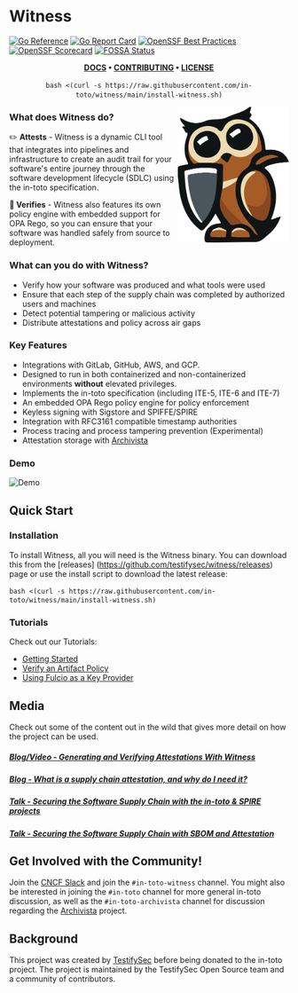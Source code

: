 # Witness
[![Go Reference](https://pkg.go.dev/badge/github.com/in-toto/witness.svg)](https://pkg.go.dev/github.com/in-toto/witness) [![Go Report Card](https://goreportcard.com/badge/github.com/in-toto/witness)](https://goreportcard.com/report/github.com/in-toto/witness) [![OpenSSF Best Practices](https://www.bestpractices.dev/projects/8164/badge)](https://www.bestpractices.dev/projects/8164) [![OpenSSF Scorecard](https://api.securityscorecards.dev/projects/github.com/in-toto/witness/badge)](https://securityscorecards.dev/viewer/?uri=github.com/in-toto/witness) [![FOSSA Status](https://app.fossa.com/api/projects/custom%2B41709%2Fgithub.com%2Fin-toto%2Fwitness.svg?type=shield&issueType=license)](https://app.fossa.com/projects/custom%2B41709%2Fgithub.com%2Fin-toto%2Fwitness?ref=badge_shield&issueType=license)

<center>

**[DOCS](https://witness.dev) •
[CONTRIBUTING](../CONTRIBUTING.md) •
[LICENSE](../LICENSE)**

`bash <(curl -s https://raw.githubusercontent.com/in-toto/witness/main/install-witness.sh)`
</center>

<img src="https://raw.githubusercontent.com/in-toto/witness/main/docs/assets/logo.png" align="right"
     alt="Witness project logo" width="200"></img>

### What does Witness do?
✏️ **Attests** - <span class="tip-text">Witness is a dynamic CLI tool that integrates into pipelines and infrastructure to create an
audit trail for your software's entire journey through the software development lifecycle (SDLC) using the in-toto specification.</span>

**🧐 Verifies** - <span class="tip-text">Witness also features its own policy engine with embedded support for OPA Rego, so you can
ensure that your software was handled safely from source to deployment.</span>

### What can you do with Witness?
- Verify how your software was produced and what tools were used
- Ensure that each step of the supply chain was completed by authorized users and machines
- Detect potential tampering or malicious activity
- Distribute attestations and policy across air gaps

### Key Features
 - Integrations with GitLab, GitHub, AWS, and GCP.
 - Designed to run in both containerized and non-containerized environments **without** elevated privileges.
 - Implements the in-toto specification (including ITE-5, ITE-6 and ITE-7)
 - An embedded OPA Rego policy engine for policy enforcement
 - Keyless signing with Sigstore and SPIFFE/SPIRE
 - Integration with RFC3161 compatible timestamp authorities
 - Process tracing and process tampering prevention (Experimental)
- Attestation storage with [Archivista](https://github.com/in-toto/archivista)

### Demo
![Demo][demo]

## Quick Start

### Installation
To install Witness, all you will need is the Witness binary. You can download this from the [releases]
(https://github.com/testifysec/witness/releases) page or use the install script to download the
latest release:
```
bash <(curl -s https://raw.githubusercontent.com/in-toto/witness/main/install-witness.sh)
```

### Tutorials
Check out our Tutorials:

- [Getting Started](docs/tutorials/getting-started.md)
- [Verify an Artifact Policy](docs/tutorials/artifact-policy.md)
- [Using Fulcio as a Key Provider](docs/tutorials/artifact-policy.md)

## Media
Check out some of the content out in the wild that gives more detail on how the project can be used.

##### [Blog/Video - Generating and Verifying Attestations With Witness](https://www.testifysec.com/blog/attestations-with-witness/)
##### [Blog - What is a supply chain attestation, and why do I need it?](https://www.testifysec.com/blog/what-is-a-supply-chain-attestation/)
##### [Talk - Securing the Software Supply Chain with the in-toto & SPIRE projects](https://www.youtube.com/watch?v=4lFbdkB62QI)
##### [Talk - Securing the Software Supply Chain with SBOM and Attestation](https://www.youtube.com/watch?v=wX6aTZfpJv0)

## Get Involved with the Community!
Join the [CNCF Slack](https://slack.cncf.io/) and join the `#in-toto-witness` channel. You might also be interested in joining the `#in-toto` channel for more general in-toto discussion, as well as
the `#in-toto-archivista` channel for discussion regarding the [Archivista](https://github.com/in-toto/archivista) project.

## Background
This project was created by [TestifySec](https://www.testifysec.com/) before being donated to the in-toto project. The project is maintained by the TestifySec Open Source team and a community of contributors.

[demo]: https://raw.githubusercontent.com/in-toto/witness/main/docs/assets/demo.gif "Demo"
